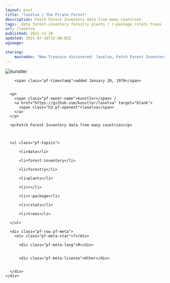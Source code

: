 ```yaml
---
layout: post
title: "laselva | The Pirate Forest"
description: Fetch Forest Inventory data from many countries
tags:  data forest-inventory forestry plants r r-package rstats trees
url: /laselva
published: 2021-11-29
updated: 2021-07-16T15:40:02Z
ogimage: 

sharing:
    mastodon: "New Treasure discovered: laselva, Fetch Forest Inventory data from many countries"
---
```


<div class="pf-night-sky-spacer">
    <div id="pf-night-sky" data-stars="7" data-owner="kunstler" data-repo="laselva">
        <div id="pf-open-dialog" class="pf-meta-star pf-star-todo"></div>
        <dialog id="pf-star-dialog">
            Star this Repository to putt a smile on the Developers face.
            <div class="pf-row">
                <div class="pf-grow"></div>
                <div><a class="pf-unterlines" href="https://github.com/kunstler/laselva" target="_blank">VISIT REPOSITORY</a></div>
            </div>
        </dialog>
    </div>
    
</div>

<div class="pf-ship-list">
    <div class="pf-row pf-pirate pf-small-column" data-pirate-id="EhbkP3j2zxBEayacwY08U">
    <div>
      <!--<a href="https://github.com/kunstler" target="blank">-->
        <div class="pf-pirate-avatar">
          <div class="pf-cross pf-clickable"  onclick="collect('EhbkP3j2zxBEayacwY08U'); return false;"></div>
          <img src="https://avatars.githubusercontent.com/u/4505188?v=4" title="kunstler" alt="kunstler"/>
      </div>
      <!--</a>
      <div class="pf-pirate-actions">
        <a class="pf-treasure-add"  title="save in my treasure chest" onclick="collect('EhbkP3j2zxBEayacwY08U'); return false;" href="#">
          <img src="./assets/coin.svg" alt="treasure"/>
        </a>
        <a class="pf-treasure-remove" onclick="throwAway('EhbkP3j2zxBEayacwY08U'); return false;">remove</a>
      </div>-->
    </div>
    <div class="pf-ship">
      
        <span class="pf-timestamp">added January 20, 1970</span>
      
      
      <p>
        <span class="pf-owner-name">kunstler</span> / 
        <a href="https://github.com/kunstler/laselva" target="blank">
          <span class="h3 pf-openext">laselva</span>
        </a>
      </p>

      <p>Fetch Forest Inventory data from many countries</p>

      

      <ul class="pf-topics">
        
          <li>data</li>
        
          <li>forest-inventory</li>
        
          <li>forestry</li>
        
          <li>plants</li>
        
          <li>r</li>
        
          <li>r-package</li>
        
          <li>rstats</li>
        
          <li>trees</li>
        
      </ul>

      <div class="pf-row pf-meta">
        <div class="pf-meta-star">7</div>
        
          <div class="pf-meta-lang">R</div>
        
        
          <div class="pf-meta-license">Other</div>
        
        
      </div>
    </div>
  </div>
</div>